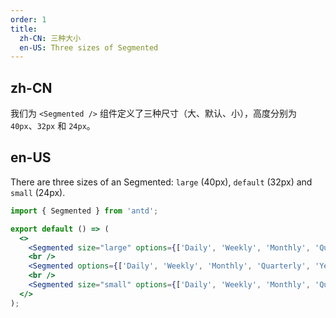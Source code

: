 ```yaml
---
order: 1
title:
  zh-CN: 三种大小
  en-US: Three sizes of Segmented
---
```


## zh-CN

我们为 `<Segmented />` 组件定义了三种尺寸（大、默认、小），高度分别为 `40px`、`32px` 和 `24px`。

## en-US

There are three sizes of an Segmented: `large` (40px), `default` (32px) and `small` (24px).

```jsx
import { Segmented } from 'antd';

export default () => (
  <>
    <Segmented size="large" options={['Daily', 'Weekly', 'Monthly', 'Quarterly', 'Yearly']} />
    <br />
    <Segmented options={['Daily', 'Weekly', 'Monthly', 'Quarterly', 'Yearly']} />
    <br />
    <Segmented size="small" options={['Daily', 'Weekly', 'Monthly', 'Quarterly', 'Yearly']} />
  </>
);
```
